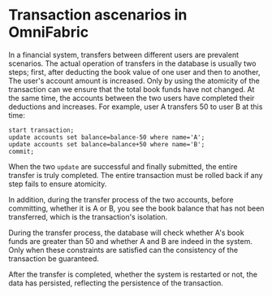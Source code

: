 # Transaction ascenarios in OmniFabric

In a financial system, transfers between different users are prevalent scenarios. The actual operation of transfers in the database is usually two steps; first, after deducting the book value of one user and then to another, The user's account amount is increased. Only by using the atomicity of the transaction can we ensure that the total book funds have not changed. At the same time, the accounts between the two users have completed their deductions and increases. For example, user A transfers 50 to user B at this time:

```
start transaction;
update accounts set balance=balance-50 where name='A';
update accounts set balance=balance+50 where name='B';
commit;
```

When the two `update` are successful and finally submitted, the entire transfer is truly completed. The entire transaction must be rolled back if any step fails to ensure atomicity.

In addition, during the transfer process of the two accounts, before committing, whether it is A or B, you see the book balance that has not been transferred, which is the transaction's isolation.

During the transfer process, the database will check whether A's book funds are greater than 50 and whether A and B are indeed in the system. Only when these constraints are satisfied can the consistency of the transaction be guaranteed.

After the transfer is completed, whether the system is restarted or not, the data has persisted, reflecting the persistence of the transaction.
